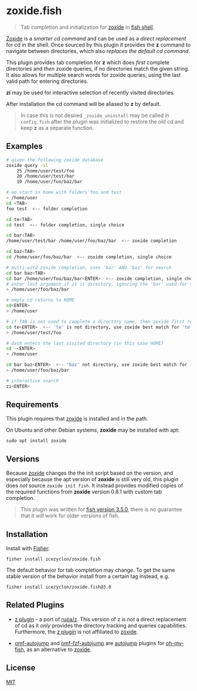 # zoxide.fish

> Tab completion and initialization for [zoxide](https://github.com/ajeetdsouza/zoxide) in [fish shell](https://fishshell.com/).

[Zoxide](https://github.com/ajeetdsouza/zoxide) is a *smarter cd command* and can be used as a *direct replacement* for cd in the shell.
Once sourced by this plugin it provides the **z** command to navigate between directories, which also *replaces the default cd command*.

This plugin provides tab completion for **z** which does *first* complete directories and *then* zoxide queries, if no directories match the given string. It also allows for multiple search words for zoxide queries, using the last valid path for entering directories.

**zi** may be used for interactive selection of recently visited directories.

After installation the cd command will be aliased to **z** by default.
> In case this is not desired `_zoxide_uninstall` may be called in `config.fish` after the plugin was initialized to restore the old cd and keep **z** as a separate function.

## Examples

```bash
# given the following zoxide database
zoxide query -sl
    25 /home/user/test/foo
    20 /home/user/test/bar
    10 /home/user/foo/baz/bar

# we start in home with folders foo and test
> /home/user
cd <TAB>
foo test  <-- folder completion

cd te<TAB>
cd test  <-- folder completion, single choice

cd bar<TAB>
/home/user/test/bar /home/user/foo/baz/bar  <-- zoxide completion

cd baz<TAB>
cd /home/user/foo/baz/bar  <-- zoxide completion, single choice

# multi-word zoxide completion, uses 'bar' AND 'baz' for search
cd bar baz<TAB>
cd bar /home/user/foo/baz/bar<ENTER>  <-- zoxide completion, single choice
# enter last argument if it is directory, ignoring the 'bar' used for searching
> /home/user/foo/baz/bar

# empty cd returns to HOME
cd<ENTER>
> /home/user

# if TAB is not used to complete a directory name, then zoxide first result is used instead
cd te<ENTER>  <-- 'te' is not directory, use zoxide best match for 'te'
> /home/user/test/foo

# dash enters the last visited directory (in this case HOME)
cd -<ENTER>
> /home/user

cd bar baz<ENTER>  <-- 'baz' not directory, use zoxide best match for 'bar' AND 'baz'
> /home/user/foo/baz/bar

# interactive search
zi<ENTER>
```

## Requirements

This plugin requires that [zoxide](https://github.com/ajeetdsouza/zoxide) is installed and in the path.

On Ubuntu and other Debian systems, **zoxide** may be installed with apt:

```console
sudo apt install zoxide
```

## Versions

Because [zoxide](https://github.com/ajeetdsouza/zoxide) changes the the init script based on the version, and especially because the apt version of **zoxide** is still very old, this plugin does *not* source `zoxide init fish`.
It instead provides modified copies of the required functions from **zoxide** version 0.8.1 with custom tab completion.

> This plugin was written for [fish version 3.5.0](https://fishshell.com/docs/3.5/), there is no guarantee that it will work for older versions of fish.

## Installation

Install with [Fisher](https://github.com/jorgebucaran/fisher):

```console
fisher install icezyclon/zoxide.fish 
```

The default behavior for tab completion may change.
To get the same stable version of the behavior install from a certain tag instead, e.g.

```console
fisher install icezyclon/zoxide.fish@3.0
```

## Related Plugins

* [z plugin](https://github.com/jethrokuan/z) - a port of [rupa/z](https://github.com/rupa/z).
This version of z is *not* a direct replacement of cd as it *only* provides the directory tracking and queries capabilities.
Furthermore, the [z plugin](https://github.com/jethrokuan/z) is not affiliated to [zoxide](https://github.com/ajeetdsouza/zoxide).

* [omf-autojump](https://github.com/rominf/omf-plugin-autojump) and [omf-fzf-autojump](https://github.com/rominf/omf-plugin-fzf-autojump) are [autojump](https://github.com/wting/autojump) plugins for [oh-my-fish](https://github.com/oh-my-fish), as an alternative to [zoxide](https://github.com/ajeetdsouza/zoxide).

## License

[MIT](LICENSE)